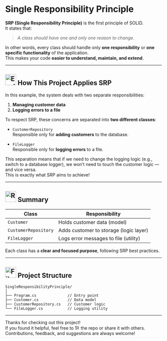 # Single Responsibility Principle

<!-- ## <a href="https://www.linkedin.com/in/soheilsadeghii/"><img src="https://raw.githubusercontent.com/Tarikul-Islam-Anik/Telegram-Animated-Emojis/main/Symbols/Exclamation%20Question%20Mark.webp" alt="Exclamation Question Mark" width="35" height="35" /></a> What is SRP? -->

**SRP (Single Responsibility Principle)** is the first principle of SOLID.  
It states that:  
> *A class should have one and only one reason to change.*

In other words, every class should handle only **one responsibility** or **one specific functionality** of the application.  
This makes your code **easier to understand, maintain, and extend**.

---

## <a href="https://www.linkedin.com/in/soheilsadeghii/"><img src="https://raw.githubusercontent.com/Tarikul-Islam-Anik/Telegram-Animated-Emojis/main/Symbols/Exclamation%20Question%20Mark.webp" alt="Exclamation Question Mark" width="35" height="35" /></a> How This Project Applies SRP

In this example, the system deals with two separate responsibilities:

1. **Managing customer data**
2. **Logging errors to a file**

To respect SRP, these concerns are separated into **two different classes**:

- `CustomerRepository`  
  Responsible only for **adding customers** to the database.

- `FileLogger`  
  Responsible only for **logging errors** to a file.

This separation means that if we need to change the logging logic (e.g., switch to a database logger), we won’t need to touch the customer logic — and vice versa.  
This is exactly what SRP aims to achieve!

---

## <a href="https://www.linkedin.com/in/soheilsadeghii/"><img src="https://raw.githubusercontent.com/Tarikul-Islam-Anik/Telegram-Animated-Emojis/main/Travel%20and%20Places/Rocket.webp" alt="Rocket" width="35" height="35" /></a> Summary

| Class            | Responsibility                       |
|------------------|----------------------------------------|
| `Customer`        | Holds customer data (model)            |
| `CustomerRepository` | Adds customer to storage (logic layer) |
| `FileLogger`      | Logs error messages to file (utility)  |

Each class has a **clear and focused purpose**, following SRP best practices.

---

## <a href="https://www.linkedin.com/in/soheilsadeghii/"><img src="https://raw.githubusercontent.com/Tarikul-Islam-Anik/Telegram-Animated-Emojis/main/Objects/File%20Folder.webp" alt="File Folder" width="35" height="35" /></a> Project Structure

```text
SingleResponsibilityPrinciple/
│
├── Program.cs              // Entry point
├── Customer.cs             // Data model
├── CustomerRepository.cs   // Customer logic
└── FileLogger.cs           // Logging utility
```
---
Thanks for checking out this project!  
If you found it helpful, feel free to <a href="https://www.linkedin.com/in/soheilsadeghii/"><img src="https://raw.githubusercontent.com/Tarikul-Islam-Anik/Telegram-Animated-Emojis/main/Animals%20and%20Nature/Star.webp" alt="Star" width="15" height="15" /></a> the repo or share it with others.  
Contributions, feedback, and suggestions are always welcome!
<br>
<br>
<!-- [Visitor Badge](https://visitor-badge.laobi.icu/badge?page_id=SoheilSadeghii.OpenClosedPrinciple) -->
